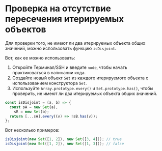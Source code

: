 # Проверка на отсутствие пересечения итерируемых объектов

Для проверки того, не имеют ли два итерируемых объекта общих значений, можно использовать функцию `isDisjoint`.

Вот, как ее можно использовать:

1. Откройте Терминал/SSH и введите `node`, чтобы начать практиковаться в написании кода.
2. Создайте новый объект `Set` из каждого итерируемого объекта с использованием конструктора `Set`.
3. Используйте `Array.prototype.every()` и `Set.prototype.has()`, чтобы проверить, не имеют ли два итерируемых объекта общих значений.

```js
const isDisjoint = (a, b) => {
  const sA = new Set(a),
    sB = new Set(b);
  return [...sA].every((v) => !sB.has(v));
};
```

Вот несколько примеров:

```js
isDisjoint(new Set([1, 2]), new Set([3, 4])); // true
isDisjoint(new Set([1, 2]), new Set([1, 3])); // false
```
